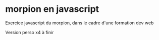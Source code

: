 # morpion en javascript
Exercice javascript du morpion, dans le cadre d'une formation dev web

Version perso x4 à finir
